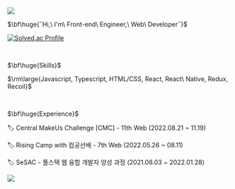 
<div align="left">
  
<img src="https://capsule-render.vercel.app/api?type=waving&color=E6E6E6&height=180&section=header&text=&fontSize=90" />
  
<p>$\bf\huge{˝Hi,\ I'm\ Front-end\ Engineer,\ Web\ Developer˝}$</p>

[![Solved.ac Profile](http://mazassumnida.wtf/api/v2/generate_badge?boj=si89336)](https://solved.ac/si89336/)

<br />

<p>$\bf\huge{Skills}$</p>

<p>$\rm\large{Javascript, Typescript, HTML/CSS, React, React\ Native, Redux, Recoil}$</p>

<br />

<p>$\bf\huge{Experience}$</p>

🏷️ Central MakeUs Challenge [CMC] - 11th Web (2022.08.21  ~ 11.19)

🏷️ Rising Camp with 컴공선배 - 7th Web (2022.05.26  ~ 08.11)

🏷️ SeSAC - 풀스택 웹 융합 개발자 양성 과정 (2021.08.03  ~ 2022.01.28)

<img src="https://capsule-render.vercel.app/api?type=waving&color=E6E6E6&height=180&section=footer&text=&fontSize=90" />

</div>

